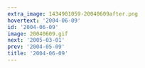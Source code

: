 ```yaml
---
extra_image: 1434901059-20040609after.png
hovertext: '2004-06-09'
id: '2004-06-09'
image: 20040609.gif
next: '2005-03-01'
prev: '2004-05-09'
title: '2004-06-09'
---
```

